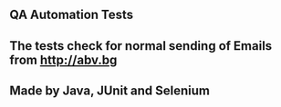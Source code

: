 ## QA Automation Tests
## The tests check for normal sending of Emails from http://abv.bg
## Made by Java, JUnit and Selenium
